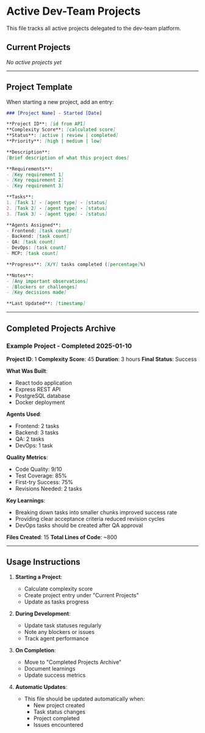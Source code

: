 # Active Dev-Team Projects

This file tracks all active projects delegated to the dev-team platform.

## Current Projects

_No active projects yet_

---

## Project Template

When starting a new project, add an entry:

```markdown
### [Project Name] - Started [Date]

**Project ID**: [id from API]
**Complexity Score**: [calculated score]
**Status**: [active | review | completed]
**Priority**: [high | medium | low]

**Description**:
[Brief description of what this project does]

**Requirements**:
- [Key requirement 1]
- [Key requirement 2]
- [Key requirement 3]

**Tasks**:
1. [Task 1] - [agent type] - [status]
2. [Task 2] - [agent type] - [status]
3. [Task 3] - [agent type] - [status]

**Agents Assigned**:
- Frontend: [task count]
- Backend: [task count]
- QA: [task count]
- DevOps: [task count]
- MCP: [task count]

**Progress**: [X/Y] tasks completed ([percentage]%)

**Notes**:
- [Any important observations]
- [Blockers or challenges]
- [Key decisions made]

**Last Updated**: [timestamp]
```

---

## Completed Projects Archive

### Example Project - Completed 2025-01-10

**Project ID**: 1
**Complexity Score**: 45
**Duration**: 3 hours
**Final Status**: Success

**What Was Built**:
- React todo application
- Express REST API
- PostgreSQL database
- Docker deployment

**Agents Used**:
- Frontend: 2 tasks
- Backend: 3 tasks
- QA: 2 tasks
- DevOps: 1 task

**Quality Metrics**:
- Code Quality: 9/10
- Test Coverage: 85%
- First-try Success: 75%
- Revisions Needed: 2 tasks

**Key Learnings**:
- Breaking down tasks into smaller chunks improved success rate
- Providing clear acceptance criteria reduced revision cycles
- DevOps tasks should be created after QA approval

**Files Created**: 15
**Total Lines of Code**: ~800

---

## Usage Instructions

1. **Starting a Project**:
   - Calculate complexity score
   - Create project entry under "Current Projects"
   - Update as tasks progress

2. **During Development**:
   - Update task statuses regularly
   - Note any blockers or issues
   - Track agent performance

3. **On Completion**:
   - Move to "Completed Projects Archive"
   - Document learnings
   - Update success metrics

4. **Automatic Updates**:
   - This file should be updated automatically when:
     * New project created
     * Task status changes
     * Project completed
     * Issues encountered
